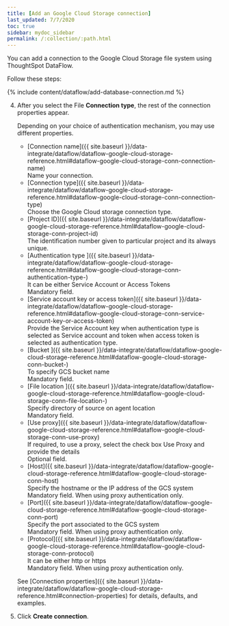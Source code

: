 ```yaml
---
title: [Add an Google Cloud Storage connection]
last_updated: 7/7/2020
toc: true
sidebar: mydoc_sidebar
permalink: /:collection/:path.html
---
```

You can add a connection to the Google Cloud Storage file system using ThoughtSpot DataFlow.

Follow these steps:

{% include content/dataflow/add-database-connection.md %}

4. After you select the File **Connection type**, the rest of the connection properties appear.

   Depending on your choice of authentication mechanism, you may use different properties.

   <!--<details>
     <summary>See the <strong>Create connection</strong> screen for Google Cloud Storage</summary>
     <p>
      <img src="../../images/dataflow-google-cloud-storage-create.png" alt="Add a connection to Google Cloud Storage" /></p>
   </details>

   <details>
     <summary>See the <strong>Create connection</strong> screen for Google Cloud Storage with proxy</summary>
     <p>
      <img src="../../images/dataflow-google-cloud-storage-proxy-create.png" alt="Add a connection with proxy to Google Cloud Storage" /></p>
    </details> -->

    * [Connection name]({{ site.baseurl }}/data-integrate/dataflow/dataflow-google-cloud-storage-reference.html#dataflow-google-cloud-storage-conn-connection-name)<br/>Name your connection.
    * [Connection type]({{ site.baseurl }}/data-integrate/dataflow/dataflow-google-cloud-storage-reference.html#dataflow-google-cloud-storage-conn-connection-type)<br/>Choose the Google Cloud storage connection type.
    * [Project ID]({{ site.baseurl }}/data-integrate/dataflow/dataflow-google-cloud-storage-reference.html#dataflow-google-cloud-storage-conn-project-id)<br/>The identification number given to particular project and its always unique.
    * [Authentication type ]({{ site.baseurl }}/data-integrate/dataflow/dataflow-google-cloud-storage-reference.html#dataflow-google-cloud-storage-conn-authentication-type-)<br/>It can be either Service Account or Access Tokens<br/>Mandatory field.
    * [Service account key or access token]({{ site.baseurl }}/data-integrate/dataflow/dataflow-google-cloud-storage-reference.html#dataflow-google-cloud-storage-conn-service-account-key-or-access-token)<br/>Provide the Service Account key when authentication type is selected as Service account and token when access token is selected as authentication type.
    * [Bucket ]({{ site.baseurl }}/data-integrate/dataflow/dataflow-google-cloud-storage-reference.html#dataflow-google-cloud-storage-conn-bucket-)<br/>To specify GCS bucket name<br/>Mandatory field.
    * [File location ]({{ site.baseurl }}/data-integrate/dataflow/dataflow-google-cloud-storage-reference.html#dataflow-google-cloud-storage-conn-file-location-)<br/>Specify directory of source on agent location<br/>Mandatory field.
    * [Use proxy]({{ site.baseurl }}/data-integrate/dataflow/dataflow-google-cloud-storage-reference.html#dataflow-google-cloud-storage-conn-use-proxy)<br/>If required, to use a proxy, select the check box Use Proxy and provide the details<br/>Optional field.
    * [Host]({{ site.baseurl }}/data-integrate/dataflow/dataflow-google-cloud-storage-reference.html#dataflow-google-cloud-storage-conn-host)<br/>Specify the hostname or the IP address of the GCS system<br/>Mandatory field. When using proxy authentication only.
    * [Port]({{ site.baseurl }}/data-integrate/dataflow/dataflow-google-cloud-storage-reference.html#dataflow-google-cloud-storage-conn-port)<br/>Specify the port associated to the GCS system<br/>Mandatory field. When using proxy authentication only.
    * [Protocol]({{ site.baseurl }}/data-integrate/dataflow/dataflow-google-cloud-storage-reference.html#dataflow-google-cloud-storage-conn-protocol)<br/>It can be either http or https<br/>Mandatory field. When using proxy authentication only.

   See [Connection properties]({{ site.baseurl }}/data-integrate/dataflow/dataflow-google-cloud-storage-reference.html#connection-properties) for details, defaults, and examples.

5. Click **Create connection**.   
